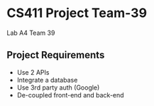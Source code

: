 # CS411 Project Team-39
Lab A4 Team 39

## Project Requirements
- Use 2 APIs 
- Integrate a database 
- Use 3rd party auth (Google)
- De-coupled front-end and back-end
